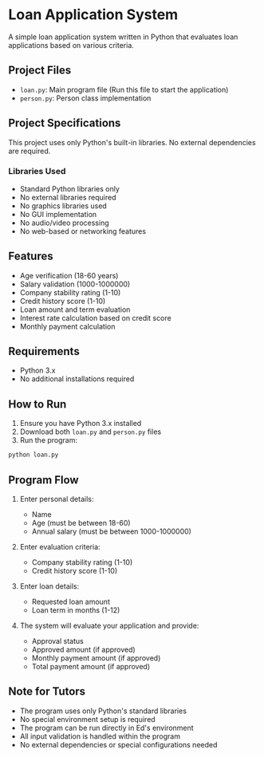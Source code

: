 # Loan Application System

A simple loan application system written in Python that evaluates loan applications based on various criteria.

## Project Files
- `loan.py`: Main program file (Run this file to start the application)
- `person.py`: Person class implementation

## Project Specifications
This project uses only Python's built-in libraries. No external dependencies are required.

### Libraries Used
- Standard Python libraries only
- No external libraries required
- No graphics libraries used
- No GUI implementation
- No audio/video processing
- No web-based or networking features

## Features

- Age verification (18-60 years)
- Salary validation (1000-1000000)
- Company stability rating (1-10)
- Credit history score (1-10)
- Loan amount and term evaluation
- Interest rate calculation based on credit score
- Monthly payment calculation

## Requirements

- Python 3.x
- No additional installations required

## How to Run

1. Ensure you have Python 3.x installed
2. Download both `loan.py` and `person.py` files
3. Run the program:
```bash
python loan.py
```

## Program Flow

1. Enter personal details:
   - Name
   - Age (must be between 18-60)
   - Annual salary (must be between 1000-1000000)

2. Enter evaluation criteria:
   - Company stability rating (1-10)
   - Credit history score (1-10)

3. Enter loan details:
   - Requested loan amount
   - Loan term in months (1-12)

4. The system will evaluate your application and provide:
   - Approval status
   - Approved amount (if approved)
   - Monthly payment amount (if approved)
   - Total payment amount (if approved)

## Note for Tutors
- The program uses only Python's standard libraries
- No special environment setup is required
- The program can be run directly in Ed's environment
- All input validation is handled within the program
- No external dependencies or special configurations needed 